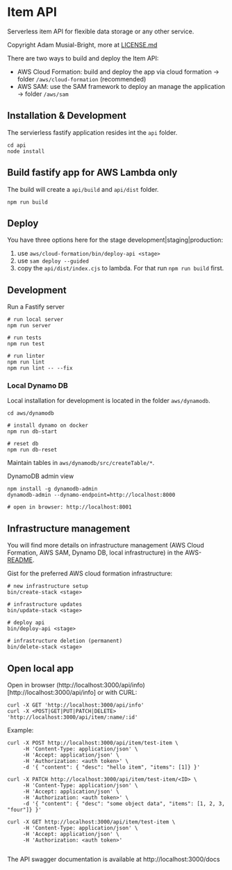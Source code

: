 # Item API
Serverless item API for flexible data storage or any other service.

Copyright Adam Musial-Bright, more at [LICENSE.md](LICENSE.md)

There are two ways to build and deploy the Item API:
- AWS Cloud Formation: build and deploy the app via cloud formation -> folder `/aws/cloud-formation` (recommended)
- AWS SAM: use the SAM framework to deploy an manage the application -> folder `/aws/sam`


## Installation & Development
The servierless fastify application resides int the `api` folder.
```
cd api
node install
```

## Build fastify app for AWS Lambda only
The build will create a `api/build` and `api/dist` folder.
```
npm run build
```

## Deploy
You have three options here for the stage development|staging|production:
1. use `aws/cloud-formation/bin/deploy-api <stage>`
2. use `sam deploy --guided`
3. copy the `api/dist/index.cjs` to lambda. For that run `npm run build` first.

## Development
Run a Fastify server
```
# run local server
npm run server

# run tests
npm run test

# run linter
npm run lint
npm run lint -- --fix
```

### Local Dynamo DB

Local installation for development is located in the folder `aws/dynamodb`.
```
cd aws/dynamodb

# install dynamo on docker
npm run db-start

# reset db
npm run db-reset

```
Maintain tables in `aws/dynamodb/src/createTable/*`.

DynamoDB admin view
```
npm install -g dynamodb-admin
dynamodb-admin --dynamo-endpoint=http://localhost:8000

# open in browser: http://localhost:8001
```

## Infrastructure management
You will find more details on infrastructure management (AWS Cloud Formation, AWS SAM, Dynamo DB, local infrastructure) in the AWS-[README](aws/README.md).

Gist for the preferred AWS cloud formation infrastructure:
```
# new infrastructure setup
bin/create-stack <stage>

# infrastructure updates
bin/update-stack <stage>

# deploy api
bin/deploy-api <stage>

# infrastructure deletion (permanent)
bin/delete-stack <stage>
```


## Open local app
Open in browser (http://localhost:3000/api/info)[http://localhost:3000/api/info] or with CURL:
```
curl -X GET 'http://localhost:3000/api/info'
curl -X <POST|GET|PUT|PATCH|DELETE> 'http://localhost:3000/api/item/:name/:id'
```

Example:
```
curl -X POST http://localhost:3000/api/item/test-item \
     -H 'Content-Type: application/json' \
     -H 'Accept: application/json' \
     -H 'Authorization: <auth token>' \
     -d '{ "content": { "desc": "hello item", "items": [1]} }'

curl -X PATCH http://localhost:3000/api/item/test-item/<ID> \
     -H 'Content-Type: application/json' \
     -H 'Accept: application/json' \
     -H 'Authorization: <auth token>' \
     -d '{ "content": { "desc": "some object data", "items": [1, 2, 3, "four"]} }'

curl -X GET http://localhost:3000/api/item/test-item \
     -H 'Content-Type: application/json' \
     -H 'Accept: application/json' \
     -H 'Authorization: <auth token>'
     
```

The API swagger documentation is available at http://localhost:3000/docs

